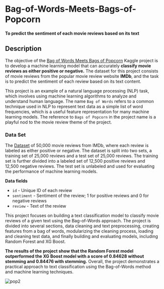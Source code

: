 # Bag-of-Words-Meets-Bags-of-Popcorn
#### To predict the sentiment of each movie reviews based on its text

## **Description**
The objective of the [Bag of Words Meets Bags of Popcorn](https://www.kaggle.com/c/word2vec-nlp-tutorial/details/part-1-for-beginners-bag-of-words) Kaggle project is to develop a machine learning model that can accurately **classify movie reviews as either positive or negative.** The dataset for this project consists of movie reviews from the popular movie review website **IMDb**, and the task is to predict the sentiment of each review based on its text content. 

This project is an example of a natural language processing (NLP) task, which involves using machine learning algorithms to analyze and understand human language. The name `Bag of Words` refers to a common technique used in NLP to represent text data as a simple list of word frequencies, which is a useful feature representation for many machine learning models. The reference to `Bags of Popcorn` in the project name is a playful nod to the movie review theme of the project.

### **Data Set**
The [Dataset](https://www.kaggle.com/competitions/word2vec-nlp-tutorial/data) of 50,000 movie reviews from IMDb, where each review is labeled as either positive or negative. The dataset is split into two sets, a training set of 25,000 reviews and a test set of 25,000 reviews. The training set is further divided into a labeled set of 12,500 positive reviews and 12,500 negative reviews. The test set is unlabeled and used for evaluating the performance of machine learning models.

**Data fields**
- `id` - Unique ID of each review
- `sentiment` - Sentiment of the review; 1 for positive reviews and 0 for negative reviews
- `review` - Text of the review

This project focuses on building a text classification model to classify movie reviews of a given text using the Bag-of-Words approach. The project is divided into several sections, data cleaning and text preprocessing, creating features from a bag of words, modularizing the cleaning process, loading and cleaning test data, and finally building and evaluating models, including Random Forest and XG Boost. 

**The results of the project show that the Random Forest model outperformed the XG Boost model with a score of 0.84628 without stemming and 0.84476 with stemming.** Overall, the project demonstrates a practical approach to text classification using the Bag-of-Words method and machine learning techniques.

![pop2](https://user-images.githubusercontent.com/109660074/236332120-d2a8bae3-240e-4fdf-a44c-28e7ff9648b0.jpg)



